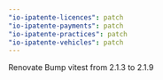 ```yaml
---
"io-ipatente-licences": patch
"io-ipatente-payments": patch
"io-ipatente-practices": patch
"io-ipatente-vehicles": patch
---
```


Renovate Bump vitest from 2.1.3 to 2.1.9

